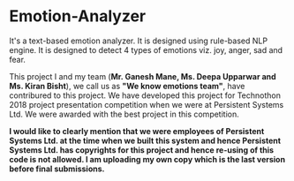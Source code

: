 # Emotion-Analyzer
It's a text-based emotion analyzer. It is designed using rule-based NLP engine. It is designed to detect 4 types of emotions viz. joy, anger, sad and fear. 

This project I and my team (**Mr. Ganesh Mane, Ms. Deepa Upparwar and Ms. Kiran Bisht**), we call us as **"We know emotions team"**, have contribured to this project. We have developed this project for Technothon 2018 project presentation competition when we were at Persistent Systems Ltd. We were awarded with the best project in this competition.

**I would like to clearly mention that we were employees of Persistent Systems Ltd. at the time when we built this system and hence Persistent Systems Ltd. has copyrights for this project and hence re-using of this code is not allowed. I am uploading my own copy which is the last version before final submissions.**
